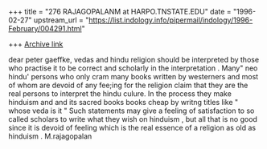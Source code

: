 +++
title = "276 RAJAGOPALANM at HARPO.TNSTATE.EDU"
date = "1996-02-27"
upstream_url = "https://list.indology.info/pipermail/indology/1996-February/004291.html"

+++
[Archive link](https://list.indology.info/pipermail/indology/1996-February/004291.html)

dear peter gaeffke,
vedas and hindu religion should be interpreted by those who practise it to be
correct and scholarly in the interpretation . Many" neo hindu' persons
who only cram many books written by westerners and most of whom
are devoid of any fee;ing for the religion claim that they are the
real persons to interpret the hindu culure. In the process they make hinduism and
and its sacred books books cheap by writng titles like " whose veda is it "
Such statements may give a feeling of satisfaction to so called scholars
to write what they wish on hinduism , but all that is no good since it is devoid of feeling
which is the real essence of a religion as old as hinduism .
M.rajagopalan  




